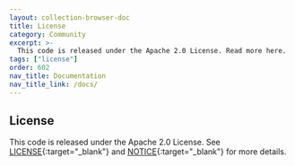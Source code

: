 ```yaml
---
layout: collection-browser-doc
title: License
category: Community
excerpt: >-
  This code is released under the Apache 2.0 License. Read more here.
tags: ["license"]
order: 602
nav_title: Documentation
nav_title_link: /docs/
---
```


## License

This code is released under the Apache 2.0 License. See [LICENSE](https://github.com/gruntwork-io/terratest/blob/master/LICENSE){:target="_blank"} and [NOTICE](https://github.com/gruntwork-io/terratest/blob/master/NOTICE){:target="_blank"} for more details.
